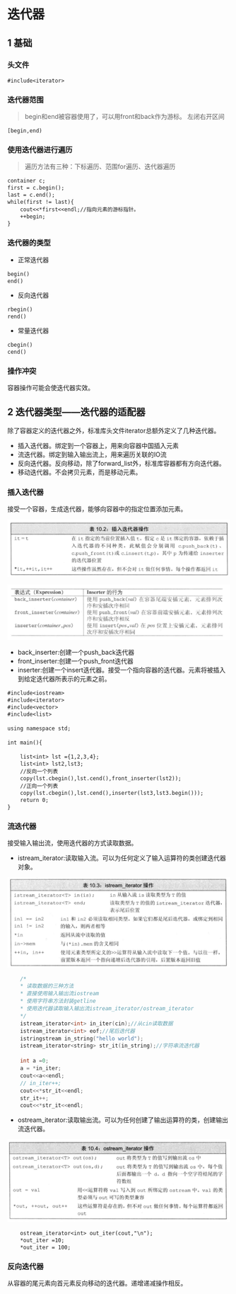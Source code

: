 # 迭代器


## 1 基础
### 头文件
```
#include<iterator>
```
### 迭代器范围
> begin和end被容器使用了，可以用front和back作为游标。
左闭右开区间
```
[begin,end)
```

### 使用迭代器进行遍历

> 遍历方法有三种：下标遍历、范围for遍历、迭代器遍历
```
container c;
first = c.begin();
last = c.end();
while(first != last){
    cout<<*first<<endl;//指向元素的游标指针。
    ++begin;
}
```

### 迭代器的类型

* 正常迭代器
```
begin()
end()
```
* 反向迭代器
```
rbegin()
rend()
```
* 常量迭代器

```
cbegin()
cend()
```

### 操作冲突

容器操作可能会使迭代器实效。


## 2 迭代器类型——迭代器的适配器

除了容器定义的迭代器之外，标准库头文件iterator总额外定义了几种迭代器。
* 插入迭代器。绑定到一个容器上，用来向容器中国插入元素
* 流迭代器。绑定到输入输出流上，用来遍历关联的IO流
* 反向迭代器。反向移动，除了forward_list外，标准库容器都有方向迭代器。
* 移动迭代器。不会拷贝元素，而是移动元素。

### 插入迭代器

接受一个容器，生成迭代器，能够向容器中的指定位置添加元素。

![](image/2021-03-06-14-23-15.png)

![](image/2021-03-07-22-33-59.png)
* back_inserter:创建一个push_back迭代器
* front_inserter:创建一个push_front迭代器
* inserter:创建一个insert迭代器。接受一个指向容器的迭代器。元素将被插入到给定迭代器所表示的元素之前。

```
#include<iostream>
#include<iterator>
#include<vector>
#include<list>

using namespace std;

int main(){

    list<int> lst ={1,2,3,4};
    list<int> lst2,lst3;
    //反向一个列表
    copy(lst.cbegin(),lst.cend(),front_inserter(lst2));
    //正向一个列表
    copy(lst.cbegin(),lst.cend(),inserter(lst3,lst3.begin()));
    return 0;
}
```

### 流迭代器

接受输入输出流，使用迭代器的方式读取数据。



* istream_iterator:读取输入流。可以为任何定义了输入运算符的类创建迭代器对象。


![](image/2021-03-06-14-50-48.png)

```C++
    /*
    * 读取数据的三种方法
    * 直接使用输入输出流iostream
    * 使用字符串方法封装getline
    * 使用迭代器读取输入输出流istream_iterator/ostream_iterator
    */
    istream_iterator<int> in_iter(cin);//从cin读取数据
    istream_iterator<int> eof;//尾后迭代器
    istringstream in_string("hello world");
    istream_iterator<string> str_it(in_string);//字符串流迭代器
    
    int a =0;
    a = *in_iter;
    cout<<a<<endl;
    // in_iter++;
    cout<<*str_it<<endl;
    str_it++;
    cout<<*str_it<<endl;
```

* ostream_iterator:读取输出流。可以为任何创建了输出运算符的类，创建输出流迭代器。


![](image/2021-03-06-14-51-10.png)

```
    ostream_iterator<int> out_iter(cout,"\n");
    *out_iter =10;
    *out_iter = 100;
```

### 反向迭代器

从容器的尾元素向首元素反向移动的迭代器。递增递减操作相反。

